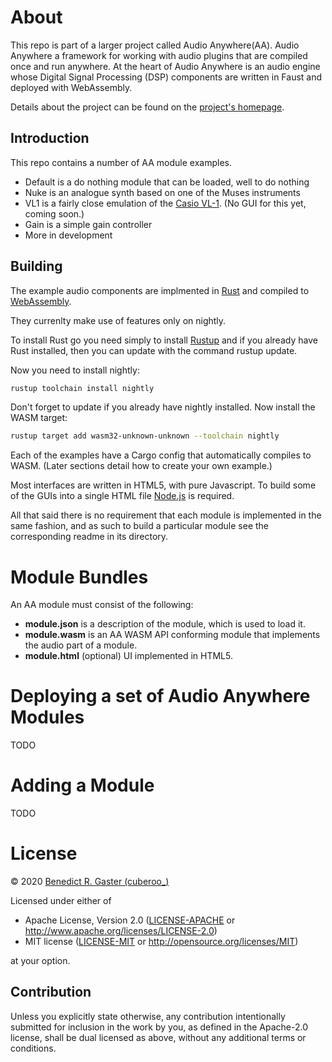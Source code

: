# About

This repo is part of a larger project called Audio Anywhere(AA). Audio Anywhere a 
framework for working with audio plugins that are compiled once and run anywhere.
At the heart of Audio Anywhere is an audio engine whose Digital Signal Processing (DSP) components are written in Faust and deployed with WebAssembly. 

Details about the project can be found on the [project's homepage](https://muses-dmi.github.io/projects/).

## Introduction

This repo contains a number of AA module examples. 

* Default is a do nothing module that can be loaded, well to do nothing
* Nuke is an analogue synth based on one of the Muses instruments
* VL1 is a fairly close emulation of the [Casio VL-1](https://en.wikipedia.org/wiki/Casio_VL-1). (No GUI for this yet, coming soon.)
* Gain is a simple gain controller
* More in development

## Building

The example audio components are implmented in  [Rust](https://www.rust-lang.org/) and compiled to [WebAssembly](https://webassembly.org/).

They currenlty make use of features only on nightly.

To install Rust go you need simply to install [Rustup](https://rustup.rs/) and 
if you already have Rust installed, then you can update with the command rustup update.

Now you need to install nightly:

```bash
rustup toolchain install nightly
```
Don't forget to update if you already have nightly installed. Now install the WASM target:

```bash
rustup target add wasm32-unknown-unknown --toolchain nightly
```

Each of the examples have a Cargo config that automatically compiles to WASM. (Later sections detail how to create your own example.)

Most interfaces are written in HTML5, with pure Javascript. To build some of the GUIs into a single HTML file [Node.js](https://nodejs.org/en/) is required.

All that said there is no requirement that each module is implemented in the same fashion, and as such to build a particular module see the corresponding readme in its directory.

# Module Bundles

An AA module must consist of the following:

* **module.json** is a description of the module, which is used to load it.
* **module.wasm** is an AA WASM API conforming module that implements the audio part of a module.
* **module.html** (optional) UI implemented in HTML5.

# Deploying a set of Audio Anywhere Modules

TODO

# Adding a Module

TODO

# License
© 2020 [Benedict R. Gaster (cuberoo_)](https://bgaster.github.io/)

Licensed under either of

 * Apache License, Version 2.0
   ([LICENSE-APACHE](LICENSE-APACHE) or http://www.apache.org/licenses/LICENSE-2.0)
 * MIT license
   ([LICENSE-MIT](LICENSE-MIT) or http://opensource.org/licenses/MIT)

at your option.

## Contribution

Unless you explicitly state otherwise, any contribution intentionally submitted
for inclusion in the work by you, as defined in the Apache-2.0 license, shall be
dual licensed as above, without any additional terms or conditions.
